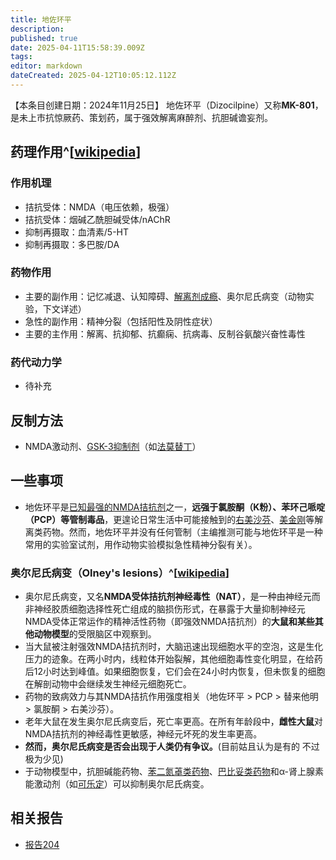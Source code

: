 ```yaml
---
title: 地佐环平
description: 
published: true
date: 2025-04-11T15:58:39.009Z
tags: 
editor: markdown
dateCreated: 2025-04-12T10:05:12.112Z
---
```


【本条目创建日期：2024年11月25日】
地佐环平（Dizocilpine）又称**MK-801**，是未上市抗惊厥药、策划药，属于强效解离麻醉剂、抗胆碱谵妄剂。
## 药理作用^[[wikipedia](https://en.wikipedia.org/wiki/Dizocilpine)]
### 作用机理
- 拮抗受体：NMDA（电压依赖，极强）
- 拮抗受体：烟碱乙酰胆碱受体/nAChR
- 抑制再摄取：血清素/5-HT
- 抑制再摄取：多巴胺/DA
### 药物作用
- 主要的副作用：记忆减退、认知障碍、[解离剂成瘾](/dedrug/index)、奥尔尼氏病变（动物实验，下文详述）
- 急性的副作用：精神分裂（包括阳性及阴性症状）
- 主要的主作用：解离、抗抑郁、抗癫痫、抗病毒、反制谷氨酸兴奋性毒性
### 药代动力学
- 待补充
## 反制方法
- NMDA激动剂、[GSK-3抑制剂](/t/gsk-3抑制剂)（如[法莫替丁](/drugs/法莫替丁)）
## 一些事项
- 地佐环平是[已知最强的NMDA拮抗剂](/drugs_meta/NMDA受体相关药物.md)之一，**远强于氯胺酮（K粉）、苯环己哌啶（PCP）等管制毒品**，更遑论日常生活中可能接触到的[右美沙芬](/drugs/右美沙芬)、[美金刚](/drugs/美金刚.md)等解离类药物。然而，地佐环平并没有任何管制（主编推测可能与地佐环平是一种常用的实验室试剂，用作动物实验模拟急性精神分裂有关）。
### 奥尔尼氏病变（Olney's lesions）^[[wikipedia](https://en.wikipedia.org/wiki/Olney%27s_lesions)]
- 奥尔尼氏病变，又名**NMDA受体拮抗剂神经毒性（NAT）**，是一种由神经元而非神经胶质细胞选择性死亡组成的脑损伤形式，在暴露于大量抑制神经元NMDA受体正常运作的精神活性药物（即强效NMDA拮抗剂）的**大鼠和某些其他动物模型**的受限脑区中观察到。
- 当大鼠被注射强效NMDA拮抗剂时，大脑迅速出现细胞水平的空泡，这是生化压力的迹象。在两小时内，线粒体开始裂解，其他细胞毒性变化明显，在给药后12小时达到峰值。如果细胞恢复，它们会在24小时内恢复，但未恢复的细胞在解剖动物中会继续发生神经元细胞死亡。
- 药物的致病效力与其NMDA拮抗作用强度相关（地佐环平 > PCP > 替来他明 > 氯胺酮 > 右美沙芬）。
- 老年大鼠在发生奥尔尼氏病变后，死亡率更高。在所有年龄段中，**雌性大鼠**对NMDA拮抗剂的神经毒性更敏感，神经元坏死的发生率更高。
- **然而，奥尔尼氏病变是否会出现于人类仍有争议。**(目前姑且认为是有的 不过极为少见)
- 于动物模型中，抗胆碱能药物、[苯二氮䓬类药物](/drugs_meta/苯二氮䓬类药物.md)、[巴比妥类药物](/drugs_meta/巴比妥类药物)和α-肾上腺素能激动剂（如[可乐定](/drugs/可乐定)）可以抑制奥尔尼氏病变。
## 相关报告
- [报告204](/report/RP204)
